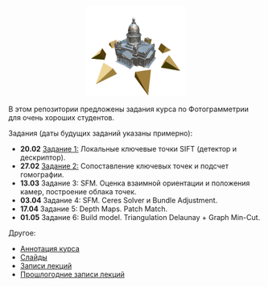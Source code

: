<p align="center">
  <img width="200" src="/phg_logo.png" alt="Photogrammetry course logo">
</p>

В этом репозитории предложены задания курса по Фотограмметрии для очень хороших студентов.

Задания (даты будущих заданий указаны примерно):

- **20.02** [Задание 1:](https://github.com/PhotogrammetryCourse/PhotogrammetryTasks2025/tree/task01) Локальные ключевые точки SIFT (детектор и дескриптор).
- **27.02** [Задание 2:](https://github.com/PhotogrammetryCourse/PhotogrammetryTasks2025/tree/task02) Сопоставление ключевых точек и подсчет гомографии.
- **13.03** Задание 3: SFM. Оценка взаимной ориентации и положения камер, построение облака точек.
- **03.04** Задание 4: SFM. Ceres Solver и Bundle Adjustment.
- **17.04** Задание 5: Depth Maps. Patch Match.
- **01.05** Задание 6: Build model. Triangulation Delaunay + Graph Min-Cut.

Другое:

- [Аннотация курса](https://github.com/PhotogrammetryCourse/PhotogrammetryTasks2025/blob/master/slides/phg_00_course_annotation.pdf)
- [Слайды](https://github.com/PhotogrammetryCourse/PhotogrammetryTasks2025/blob/master/slides)
- [Записи лекций](https://www.youtube.com/playlist?list=PL5p-5hHpsHBp4yTpeZJ_QMSmJPAuov-VF)
- [Прошлогодние записи лекций](https://www.youtube.com/watch?v=dowgzvj9M6I&list=PL5p-5hHpsHBrtQQptYgT3kdt3Egb5QNci&index=1)
